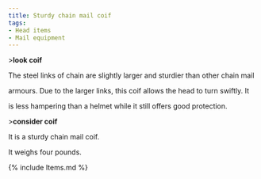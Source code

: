```yaml
---
title: Sturdy chain mail coif
tags:
- Head items
- Mail equipment
---
```


\>**look coif**

The steel links of chain are slightly larger and sturdier than other
chain mail

armours. Due to the larger links, this coif allows the head to turn
swiftly. It

is less hampering than a helmet while it still offers good protection.

\>**consider coif**

It is a sturdy chain mail coif.

It weighs four pounds.

{% include Items.md %}
